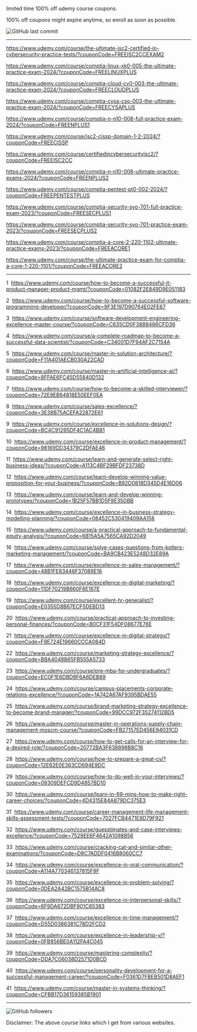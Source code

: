 

limited time 100% off udemy course coupons.

100% off coupons might expire anytime, so enroll as soon as possible.

![GitHub last commit](https://img.shields.io/github/last-commit/josepraveen/udemy) 

___________________________________________________

https://www.udemy.com/course/the-ultimate-isc2-certified-in-cybersecurity-practice-tests/?couponCode=FREEISC2CCEXAM2

https://www.udemy.com/course/comptia-linux-xk0-005-the-ultimate-practice-exam-2024/?couponCode=FREELINUXPLUS


https://www.udemy.com/course/comptia-cloud-cv0-003-the-ultimate-practice-exam-2024/?couponCode=FREECLOUDPLUS

https://www.udemy.com/course/comptia-cysa-cso-003-the-ultimate-practice-exam-2024/?couponCode=FREECYSAPLUS

https://www.udemy.com/course/comptia-n-n10-008-full-practice-exam-2024/?couponCode=FREENPLUS1

https://www.udemy.com/course/isc2-cissp-domain-1-2-2024/?couponCode=FREECISSP

https://www.udemy.com/course/certifiedincybersecurityisc2/?couponCode=FREEISC2CC


https://www.udemy.com/course/comptia-n-n10-008-ultimate-practice-exams-2024/?couponCode=FREENPLUS2

https://www.udemy.com/course/comptia-pentest-pt0-002-2024/?couponCode=FREEPENTESTPLUS

https://www.udemy.com/course/comptia-security-syo-701-full-practice-exam-2023/?couponCode=FREESECPLUS1

https://www.udemy.com/course/comptia-security-syo-701-practice-exam-2023/?couponCode=FREESECPLUS2

https://www.udemy.com/course/comptia-a-core-2-220-1102-ultimate-practice-exams-2023/?couponCode=FREEACORE1

https://www.udemy.com/course/the-ultimate-practice-exam-for-comptia-a-core-1-220-1101/?couponCode=FREEACORE2

______________________________________

1  https://www.udemy.com/course/how-to-become-a-successful-it-product-manager-product-mgmt/?couponCode=01082F2E849D9E051183

2  https://www.udemy.com/course/how-to-become-a-successful-software-programming-developer/?couponCode=9F3E197D90764E02FE67

3  https://www.udemy.com/course/software-development-engineering-excellence-master-course/?couponCode=C635CD0F38B8486CFD36

4  https://www.udemy.com/course/a-complete-roadmap-to-become-a-successful-data-scientist/?couponCode=C34001D7F94AF2C7154A

5  https://www.udemy.com/course/master-in-solution-architecture/?couponCode=F11A401AECB030A22CAD

6  https://www.udemy.com/course/master-in-artificial-intelligence-ai/?couponCode=8FFAE6FC45D55840D132

7  https://www.udemy.com/course/how-to-become-a-skilled-interviewer/?couponCode=72E9EB64818E50EEF0EA

8  https://www.udemy.com/course/sales-excellence/?couponCode=3E38B75ACEFA22872E61

9  https://www.udemy.com/course/excellence-in-solutions-design/?couponCode=BC4C91295DF4C1AC4BB1

10  https://www.udemy.com/course/excellence-in-product-management/?couponCode=98169DD34379C2DFAE46

11  https://www.udemy.com/course/learn-and-generate-select-right-business-ideas/?couponCode=A113C4BF29BFDF23738D

12  https://www.udemy.com/course/learn-develop-winning-value-proposition-for-your-business/?couponCode=B92D0818D345D4E16D06

13  https://www.udemy.com/course/learn-and-develop-winning-prototypes/?couponCode=1B25F57BB1D5F9E35DBB

14  https://www.udemy.com/course/excellence-in-business-strategy-modelling-planning/?couponCode=08452C530419409AA158

15  https://www.udemy.com/course/a-practical-approach-to-fundamental-equity-analysis/?couponCode=6B15A5A7565CA92D2049

16  https://www.udemy.com/course/solve-cases-questions-from-kotlers-marketing-management/?couponCode=BA9CB423E5248D32E89A

17  https://www.udemy.com/course/excellence-in-sales-management/?couponCode=48B1FE83446F37089E16

18  https://www.udemy.com/course/excellence-in-digital-marketing/?couponCode=11DF70219B660F8E167E

19  https://www.udemy.com/course/excellent-hr-generalist/?couponCode=E0355D8B67ECF5DEBD13

20  https://www.udemy.com/course/practical-approach-to-investing-personal-finances/?couponCode=B0CF31F54DF08677E76E

21  https://www.udemy.com/course/excellence-in-digital-strategy/?couponCode=F9E724E19660CCCA084D

22  https://www.udemy.com/course/marketing-strategy-excellence/?couponCode=BBA4048B65FB555A5733

23  https://www.udemy.com/course/pre-mba-for-undergraduates/?couponCode=EC0F1E6DBD8F6A6DEB89

24  https://www.udemy.com/course/campus-placements-corporate-relations-excellence/?couponCode=1A742A67AF9395BDAE55

25  https://www.udemy.com/course/brand-marketing-strategy-excellence-to-become-brand-manager/?couponCode=99DCC972F35274112BD5

26  https://www.udemy.com/course/master-in-operations-supply-chain-management-moscm-course/?couponCode=FB27157ED456E94031CD

27  https://www.udemy.com/course/how-to-get-calls-for-an-interview-for-a-desired-role/?couponCode=20772BA3F638898B8C16

28  https://www.udemy.com/course/how-to-prepare-a-great-cv/?couponCode=12E62E0E363CD694E9DC

29  https://www.udemy.com/course/how-to-do-well-in-your-interviews/?couponCode=09309DEFCD9D4857BD10

30  https://www.udemy.com/course/learn-in-69-mins-how-to-make-right-career-choices/?couponCode=4D4315E84A879DC375E3

31  https://www.udemy.com/course/career-management-life-management-skills-assessment-tests/?couponCode=7027FCB4471E9D79F921

32  https://www.udemy.com/course/guesstimates-and-case-interviews-excellence/?couponCode=7529EE6F4642A1098B56

33  https://www.udemy.com/course/cracking-cat-and-similar-other-examinations/?couponCode=D8C7ADDF0416B8060CC7

34  https://www.udemy.com/course/excellence-in-oral-communication/?couponCode=A114A770346137815F9F

35  https://www.udemy.com/course/excellence-in-problem-solving/?couponCode=0DEA2A42BC1575B14AC8

36  https://www.udemy.com/course/excellence-in-interpersonal-skills/?couponCode=6F9DA672DBF901C85383

37  https://www.udemy.com/course/excellence-in-time-management/?couponCode=D55D0386381C78D2FCD2

38  https://www.udemy.com/course/excellence-in-leadership-y/?couponCode=0FB856BE0A112FA4C045

39  https://www.udemy.com/course/mastering-complexity/?couponCode=DDA7C06038D2571D0BCD

40  https://www.udemy.com/course/personality-development-for-a-successful-management-career/?couponCode=F0361D7FBEB501D8AEF1

41  https://www.udemy.com/course/master-in-systems-thinking/?couponCode=CFBB17D36159385B1901

_________________________________________________

<img alt="GitHub followers" src="https://img.shields.io/github/followers/josepraveen?style=social">


Disclaimer: The above course links which I get from various websites. 






